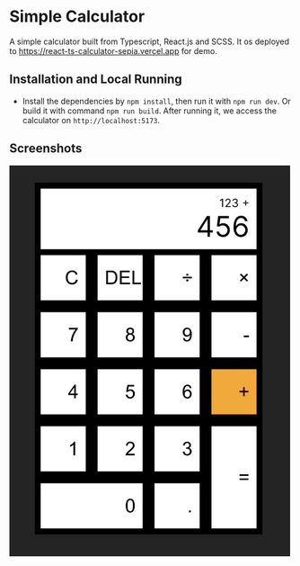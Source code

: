 # Simple Calculator

A simple calculator built from Typescript, React.js and SCSS. It os deployed to https://react-ts-calculator-sepia.vercel.app for demo.

## Installation and Local Running

-   Install the dependencies by `npm install`, then run it with `npm run dev`. Or build it with command `npm run build`. After running it, we access the calculator on `http://localhost:5173`.

## Screenshots

<img src="screenshots/calculator.png" alt="Calculator" width="500"/>
